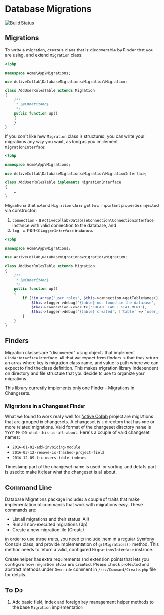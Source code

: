 # Database Migrations

[![Build Status](https://travis-ci.org/activecollab/databasemigrations.svg?branch=master)](https://travis-ci.org/activecollab/databasemigrations)

## Migrations

To write a migration, create a class that is discoverable by Finder that you are using, and extend `Migration` class:

```php
<?php

namespace Acme\App\Migrations;

use ActiveCollab\DatabaseMigrations\Migration\Migration;

class AddUserRolesTable extends Migration
{
    /**
     * {@inheritdoc}
     */
    public function up()
    {
    }
}
```

If you don't like how `Migration` class is structured, you can write your migrations any way you want, as long as you implement `MigrationInterface`:

```php
<?php

namespace Acme\App\Migrations;

use ActiveCollab\DatabaseMigrations\Migration\MigrationInterface;

class AddUserRolesTable implements MigrationInterface
{
    …
}
```

Migrations that extend `Migration` class get two important properties injected via constructor:

1. `connection` - a `ActiveCollab\DatabaseConnection\ConnectionInterface` instance with valid connection to the database, and
2. `log` - a PSR-3 `LoggerInterface` instance.

```php
<?php

namespace Acme\App\Migrations;

use ActiveCollab\DatabaseMigrations\Migration\Migration;

class AddUserRolesTable extends Migration
{
    /**
     * {@inheritdoc}
     */
    public function up()
    {
        if (!in_array('user_roles', $this->connection->getTableNames()) {
            $this->logger->debug('{table} not found in the database', ['table' => 'user_roles']);
            $thos->connection->execute('CREATE TABLE STATEMENT');
            $this->logger->debug('{table} created', ['table' => 'user_roles']);
        }
    }
}
```

## Finders

Migration classes are "discovered" using objects that implement `FinderInterface` interface. All that we expect from finders is that they return an array where key is migration class name, and value is path where we can expect to find the class definition. This makes migration library independent on directory and file structure that you decide to use to organize your migrations.

This library currently implements only one Finder - Migrations in Changesets.

### Migrations in a Changeset Finder

What we found to work really well for [Active Collab](https://www.activecollab.com/index.html) project are migrations that are grouped in changesets. A changeset is a directory that has one or more related migrations. Valid format of the changeset directory name is `YYYY-MM-DD-what-this-is-all-about`. Here's a couple of valid changeset names:

* `2016-01-02-add-invoicing-module`
* `2016-03-12-remove-is-trashed-project-field`
* `2016-12-09-fix-users-table-indexes`

Timestamp part of the changeset name is used for sorting, and details part is used to make it clear what the changeset is all about.

## Command Line

Database Migrations package includes a couple of traits that make implementation of commands that work with migrations easy. These commands are:

* List all migrations and their status (All)
* Run all non-executed migrations (Up)
* Create a new migration file (Create)

In order to use these traits, you need to include them in a regular Symfony Console class, and provide implementation of `getMigrations()` method. This method needs to return a valid, configured `MigrationsInterface` instance.

Create helper has extra requirements and extension points that lets you configure how migration stubs are created. Please check protected and abstract methods under `Override` comment in `/src/Command/Create.php` file for details.

## To Do

1. Add basic field, index and foreign key management helper methods to the base `Migration` implementation
